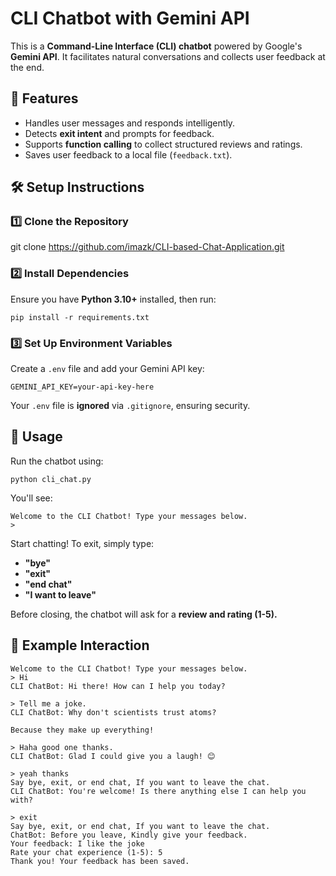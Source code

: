 # CLI Chatbot with Gemini API

This is a **Command-Line Interface (CLI) chatbot** powered by Google's **Gemini API**. It facilitates natural conversations and collects user feedback at the end.

## 🚀 Features
- Handles user messages and responds intelligently.
- Detects **exit intent** and prompts for feedback.
- Supports **function calling** to collect structured reviews and ratings.
- Saves user feedback to a local file (`feedback.txt`).

## 🛠️ Setup Instructions
### 1️⃣ Clone the Repository

git clone <https://github.com/imazk/CLI-based-Chat-Application.git>

### 2️⃣ Install Dependencies
Ensure you have **Python 3.10+** installed, then run:
```
pip install -r requirements.txt
```

### 3️⃣ Set Up Environment Variables
Create a `.env` file and add your Gemini API key:
```
GEMINI_API_KEY=your-api-key-here
```
Your `.env` file is **ignored** via `.gitignore`, ensuring security.

## 📜 Usage
Run the chatbot using:
```
python cli_chat.py
```
You'll see:
```
Welcome to the CLI Chatbot! Type your messages below.
> 
```
Start chatting! To exit, simply type:
- **"bye"**
- **"exit"**
- **"end chat"**
- **"I want to leave"**

Before closing, the chatbot will ask for a **review and rating (1-5).**

## 📝 Example Interaction
```
Welcome to the CLI Chatbot! Type your messages below.
> Hi
CLI ChatBot: Hi there! How can I help you today?

> Tell me a joke.
CLI ChatBot: Why don't scientists trust atoms?

Because they make up everything!

> Haha good one thanks.
CLI ChatBot: Glad I could give you a laugh! 😊

> yeah thanks
Say bye, exit, or end chat, If you want to leave the chat.
CLI ChatBot: You're welcome! Is there anything else I can help you with?

> exit
Say bye, exit, or end chat, If you want to leave the chat.
ChatBot: Before you leave, Kindly give your feedback.
Your feedback: I like the joke
Rate your chat experience (1-5): 5
Thank you! Your feedback has been saved.
```

